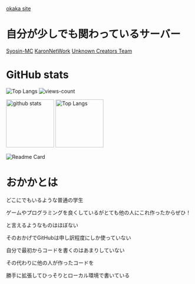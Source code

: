 [okaka site](https://profile.okakey.com)
# 自分が少しでも関わっているサーバー
[Syosin-MC](https://github.com/kaito02020424)
[KaronNetWork](https://github.com/karonyt)
[Unknown Creators Team](https://github.com/Unknown-Creators-Team)

# GitHub stats
![Top Langs](https://github-readme-stats.vercel.app/api/top-langs/?username=Okakajp25&layout=compact)
![views-count](https://komarev.com/ghpvc/?username=Okakajp25&style=for-the-badge)
<p align="left"> 
  <img alt="github stats" height="130px" src="https://github-readme-stats.vercel.app/api?username=Okakajp25&theme=slateorange&show_icons=ture&count_private=true" />
  <img alt="Top Langs" height="130px" src="https://github-readme-stats.vercel.app/api/top-langs/?username=Okakajp25&theme=slateorange&show_icons=ture" />
</p>

![Readme Card](https://github-readme-stats.vercel.app/api/pin/?username=Okakajp25&repo=Okakajp25)

# おかかとは
どこにでもいるような普通の学生

ゲームやプログラミングを良くしているがとても他の人にこれ作ったからぜひ！

と言えるようなものはほぼない

そのおかげでGitHubは申し訳程度にしか使っていない

自分で最初からコードを書くのはあまりしていない

その代わりに他の人が作ったコードを

勝手に拡張してひっそりとローカル環境で書いている
